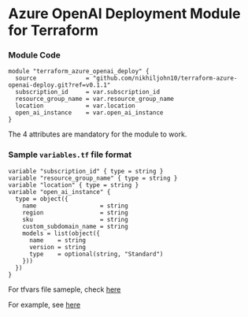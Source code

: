 # Azure OpenAI Deployment Module for Terraform

### Module Code

```
module "terraform_azure_openai_deploy" {
  source              = "github.com/nikhiljohn10/terraform-azure-openai-deploy.git?ref=v0.1.1"
  subscription_id     = var.subscription_id
  resource_group_name = var.resource_group_name
  location            = var.location
  open_ai_instance    = var.open_ai_instance
}
```
The 4 attributes are mandatory for the module to work.

### Sample `variables.tf` file format

```
variable "subscription_id" { type = string }
variable "resource_group_name" { type = string }
variable "location" { type = string }
variable "open_ai_instance" {
  type = object({
    name                  = string
    region                = string
    sku                   = string
    custom_subdomain_name = string
    models = list(object({
      name    = string
      version = string
      type    = optional(string, "Standard")
    }))
  })
}
```

For tfvars file sameple, check [here](examples/README.md#sample-of-terraformtfvars-file)

For example, see [here](examples/README.md)
